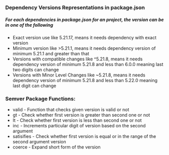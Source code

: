 ### Dependency Versions Representations in package.json

##### For each dependencies in package.json for an project, the version can be in one of the following
* Exact version use like 5.21.17, means it needs dependency with exact version
* Minimum version like >5.21.1, means it needs dependency version of minimum 5.21.1 and greater than that
* Versions with compatible changes like ^5.21.8, means it needs dependency version of minimum 5.21.8 and less than 6.0.0 meaning last two digits can change
* Versions with Minor Level Changes like ~5.21.8, means it needs dependency version of minimum 5.21.8 and less than 5.22.0  meaning last digit can change

### Semver Package Functions:

* valid - Function that checks given version is valid or not
* gt - Check whether first version is greater than second one or not
* lt - Check whether first version is less than second one or not
* inc - Increments particular digit of version based on the second argument
* satisifies - Check whether first version is equal or in the range of the second argument version
* coerce - Expand short form of the version
